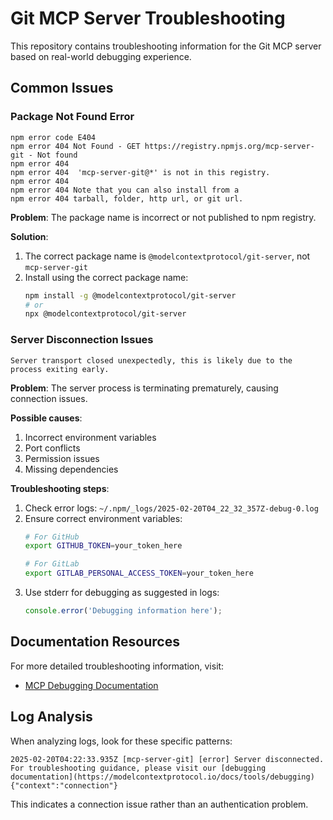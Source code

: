 # Git MCP Server Troubleshooting

This repository contains troubleshooting information for the Git MCP server based on real-world debugging experience.

## Common Issues

### Package Not Found Error

```
npm error code E404
npm error 404 Not Found - GET https://registry.npmjs.org/mcp-server-git - Not found
npm error 404
npm error 404  'mcp-server-git@*' is not in this registry.
npm error 404
npm error 404 Note that you can also install from a
npm error 404 tarball, folder, http url, or git url.
```

**Problem**: The package name is incorrect or not published to npm registry.

**Solution**:
1. The correct package name is `@modelcontextprotocol/git-server`, not `mcp-server-git`
2. Install using the correct package name:
   ```bash
   npm install -g @modelcontextprotocol/git-server
   # or
   npx @modelcontextprotocol/git-server
   ```

### Server Disconnection Issues

```
Server transport closed unexpectedly, this is likely due to the process exiting early.
```

**Problem**: The server process is terminating prematurely, causing connection issues.

**Possible causes**:
1. Incorrect environment variables
2. Port conflicts
3. Permission issues
4. Missing dependencies

**Troubleshooting steps**:
1. Check error logs: `~/.npm/_logs/2025-02-20T04_22_32_357Z-debug-0.log`
2. Ensure correct environment variables:
   ```bash
   # For GitHub
   export GITHUB_TOKEN=your_token_here
   
   # For GitLab
   export GITLAB_PERSONAL_ACCESS_TOKEN=your_token_here
   ```
3. Use stderr for debugging as suggested in logs:
   ```javascript
   console.error('Debugging information here');
   ```

## Documentation Resources

For more detailed troubleshooting information, visit:
- [MCP Debugging Documentation](https://modelcontextprotocol.io/docs/tools/debugging)

## Log Analysis

When analyzing logs, look for these specific patterns:

```
2025-02-20T04:22:33.935Z [mcp-server-git] [error] Server disconnected. For troubleshooting guidance, please visit our [debugging documentation](https://modelcontextprotocol.io/docs/tools/debugging) {"context":"connection"}
```

This indicates a connection issue rather than an authentication problem.

